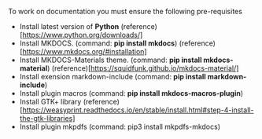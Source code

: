 To work on documentation you must ensure the following pre-requisites
- Install latest version of **Python** (reference)[https://www.python.org/downloads/]
- Install MKDOCS. (command: **pip install mkdocs**) (reference)[https://www.mkdocs.org/#installation]
- Install MKDOCS-Materials theme. (command: **pip install mkdocs-material**) (reference)[https://squidfunk.github.io/mkdocs-material/]
- Install exension markdown-include (command: **pip install markdown-include**)
- Install plugin macros (command: **pip install mkdocs-macros-plugin**)
- Install GTK+ library (reference)[https://weasyprint.readthedocs.io/en/stable/install.html#step-4-install-the-gtk-libraries]
- Install plugin mkpdfs (command: pip3 install mkpdfs-mkdocs)
